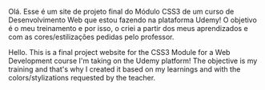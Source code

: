 Olá. Esse é um site de projeto final do Módulo CSS3 de um curso de Desenvolvimento Web que estou fazendo na plataforma Udemy!
O objetivo é o meu treinamento e por isso, o criei a partir dos meus aprendizados e com as cores/estilizações pedidas pelo professor.


Hello. This is a final project website for the CSS3 Module for a Web Development course I'm taking on the Udemy platform!
The objective is my training and that's why I created it based on my learnings and with the colors/stylizations requested by the teacher.